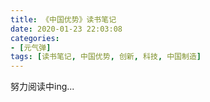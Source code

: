 ```yaml
---
title: 《中国优势》读书笔记
date: 2020-01-23 22:03:08
categories:
- [元气弹]
tags: [读书笔记, 中国优势, 创新, 科技, 中国制造]
---
```


努力阅读中ing...
